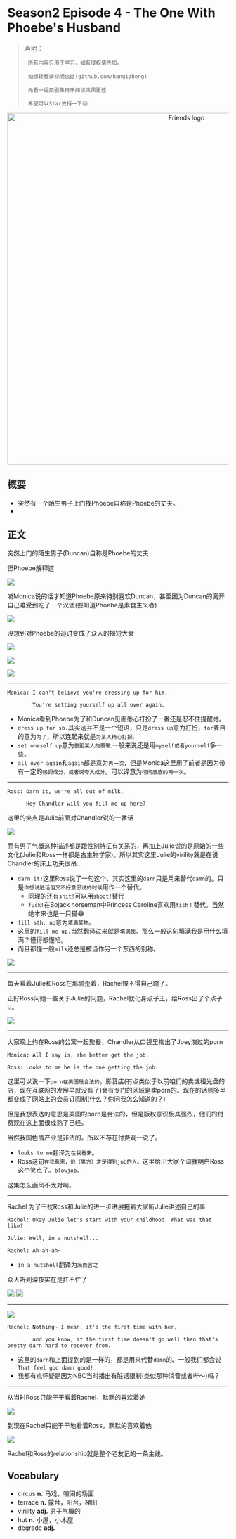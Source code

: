 # Season2 Episode 4 - The One With Phoebe's Husband

> 声明：
>       
>      所有内容只用于学习，如有侵权请告知。
>
>      如想转载请标明出处(github.com/hanqizheng)
>      
>      先看一遍原剧集再来阅读效果更佳
> 
>      希望可以Star支持一下😄
>


<p align="center">
<img width="800" src="./../source/image/season2/episode4/intro.jpg" alt="Friends logo">
</p>

## 概要

- 突然有一个陌生男子上门找Phoebe自称是Phoebe的丈夫。
- 

## 正文

突然上门的陌生男子(Duncan)自称是Phoebe的丈夫

但Phoebe解释道

![](./../source/image/season2/episode4/05.58.jpg)

听Monica说的话才知道Phoebe原来特别喜欢Duncan，甚至因为Duncan的离开自己难受到吃了一个汉堡(要知道Phoebe是素食主义者)

![](./../source/image/season2/episode4/09.34.jpg)

没想到对Phoebe的追讨变成了众人的揭短大会

![](./../source/image/season2/episode4/13.57.jpg)

![](./../source/image/season2/episode4/11.20.jpg)

![](./../source/image/season2/episode4/12.15.jpg)

---

```
Monica: I can't believe you're dressing up for him.

        You're setting yourself up all over again.
```

- Monica看到Phoebe为了和Duncan见面悉心打扮了一番还是忍不住提醒她。
- `dress up for sb.`其实这并不是一个短语，只是`dress up`意为打扮，`for`表目的意为`为了`，所以连起来就是`为某人精心打扮。`
- `set oneself up`意为`重蹈某人的覆辙`.一般来说还是用`myself或者yourself`多一些。
- `all over again`和`again`都是意为`再一次`，但是Monica这里用了前者是因为带有一定的`强调成分，或者说夸大成分`。可以译意为`彻彻底底的再一次`。

---

```
Ross: Darn it, we're all out of milk.

      Hey Chandler will you fill me up here?
```

这里的笑点是Julie前面对Chandler说的一番话

![](./../source/image/season2/episode4/00.10.jpg)

而有男子气概这种描述都是跟性别特征有关系的，再加上Julie说的是原始的一些文化(Julie和Ross一样都是古生物学家)。所以其实这里Julie的virility就是在说Chandler的床上功夫很吊...

- `darn it!`这里Ross说了一句这个，其实这里的`darn`只是用来替代`damn`的。只是`你想说脏话但又不好意思说的时候`用作一个替代。
  - 同理的还有`shit!`可以用`shoot!`替代
  - `fuck!`在Bojack horseman中Princess Caroline喜欢用`fish！`替代。当然她本来也是一只猫😂
- `fill sth. up`意为`填满某物`。
- 这里的`fill me up.`当然翻译过来就是`填满我`。那么一般这句填满我是用什么填满？懂得都懂哈。
- 而且都懂一般`milk`还总是被当作另一个东西的别称。

![](./../source/image/season2/episode4/07.01.jpg)

---

每天看着Julie和Ross在那腻歪着，Rachel恨不得自己瞎了。

正好Ross问她一些关于Julie的问题，Rachel就化身点子王，给Ross出了个点子💡。

![](./../source/image/season2/episode4/28.10.jpg)


---

大家晚上约在Ross的公寓一起聚餐，Chandler从口袋里掏出了Joey演过的porn

```
Monica: All I say is, she better get the job.

Ross: Looks to me he is the one getting the job.
```

这里可以说一下`porn在美国是合法的`。影音店(有点类似于以前咱们的卖或租光盘的店，现在互联网的发展早就没有了)会有专门的区域是卖porn的。现在的话则多半都变成了网站上的会员订阅制(什么？你问我怎么知道的？)

但是我想表达的意思是美国的porn是合法的，但是版权意识极其强烈，他们的付费观在这上面很成熟了已经。

当然我国色情产业是非法的。所以不存在付费观一说了。

- `looks to me`翻译为`在我看来`。
- Ross这句`在我看来，他（男方）才是得到job的人。`这里给出大家个词就明白Ross这个笑点了。`blowjob`。

这集怎么画风不太对啊。

---

Rachel 为了干扰Ross和Julie的进一步进展拖着大家听Julie讲述自己的事

```
Rachel: Okay Julie let's start with your childhood. What was that like?

Julie: Well, in a nutshell...

Rachel: Ah-ah-ah~
```

- `in a nutshell`翻译为`简而言之`

众人听到深夜实在是扛不住了

![](./../source/image/season2/episode4/53.48.jpg)
![](./../source/image/season2/episode4/54.00.jpg)

---

![](./../source/image/season2/episode4/10.38.jpg)

```
Rachel: Nothing~ I mean, it's the first time with her,

        and you know, if the first time doesn't go well then that's pretty darn hard to recover from.
```

- 这里的`darn`和上面提到的是一样的，都是用来代替`damn`的。一般我们都会说`That feel god damn good!`
- 我都有点怀疑是因为NBC当时播出有脏话限制(类似那种消音或者哔～)吗？

---

从当时Ross只能干干看着Rachel，默默的喜欢着她

![](./../source/image/season2/episode4/04.21.jpg)

到现在Rachel只能干干地看着Ross，默默的喜欢着他

![](./../source/image/season2/episode4/04.50.jpg)

Rachel和Ross的relationship就是整个老友记的一条主线。




## Vocabulary

- circus **n.** 马戏，喧闹的场面 
- terrace **n.** 露台，阳台，梯田
- virility **adj.** 男子气概的
- hut **n.** 小屋，小木屋
- degrade **adj.** 